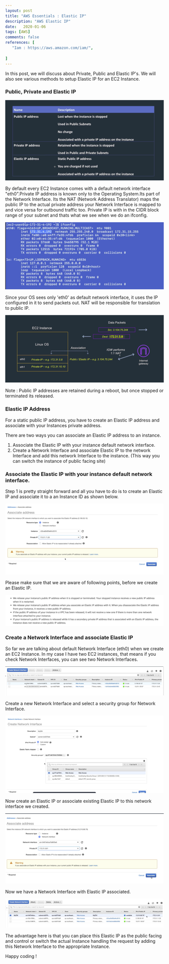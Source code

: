 ```yaml
---
layout: post
title: "AWS Essentials : Elastic IP"
description: "AWS Elastic IP"
date:   2020-01-06
tags: [AWS]
comments: false
references: [
   "Iam : https://aws.amazon.com/iam/",
   
]
---  
```


In this post, we will discuss about Private, Public and Elastic IP's. We will also see various methods to setup Elastic IP for an EC2 Instance.  

### Public, Private and Elastic IP  

<img src="../../images/2020-11-17-12-33-37.png" class="img-responsive"/>

By default every EC2 Instance comes with a default network interface "eth0".Private IP address is known only to the Operating System.Its part of the Network Interface. Its the NAT (Network Address Translator) maps the public IP to the actual private address your Network Interface is mapped to and vice versa for outbound traffic too. Private IP is with in the CIDR block range of your subnet and thats what we see when we do an ifconfig.

<img src="../../images/2020-11-17-12-35-30.png" class="img-responsive"/>

Since your OS sees only 'eth0' as default network interface, it uses the IP configured in it to send packets out. NAT will be responsible for translation to public IP.  

<img src="../../images/2020-11-17-12-36-54.png" class="img-responsive"/>

Note : Public IP addresses are retained during a reboot, but once stopped or terminated its released. 

### Elastic IP Address  

For a static public IP address, you have to create an Elastic IP address and associate with your Instances private address.  

There are two ways you can associate an Elastic IP address to an instance. 

1. Associate the Elastic IP with your instance default network interface. 
2. Create a Network Interface and associate Elastic IP to the network Interface and add this network Interface to the instance. (This way you can switch the instance of public facing site)  

###  Associate the Elastic IP with your instance default network interface.  

Step 1 is pretty straight forward and all you have to do is to create an Elastic IP and associate it to a an Instance ID as shown below.  

<img src="../../images/2020-11-17-12-39-44.png" class="img-responsive"/>

Please make sure that we are aware of following points, before we create an Elastic IP.  

<img src="../../images/2020-11-17-12-41-43.png" class="img-responsive"/>

### Create a Network Interface and associate Elastic IP  

So far we are talking about default Network Interface (eth0) when we create an EC2 Instance. In my case I have two EC2 instances, that means if you check Network Interfaces, you can see two Network Interfaces.   

<img src="../../images/2020-11-17-12-43-28.png" class="img-responsive"/>

Create a new Network Interface and select a security group for Network Interface.  

<img src="../../images/2020-11-17-12-44-14.png" class="img-responsive"/>

Now create an Elastic IP or associate existing Elastic IP to this network interface we created.  

<img src="../../images/2020-11-17-12-45-09.png" class="img-responsive"/>  

Now we have a Network Interface with Elastic IP associated.  

<img src="../../images/2020-11-17-12-46-11.png" class="img-responsive"/>  

The advantage here is that you can place this Elastic IP as the public facing and control or switch the actual Instance handling the request by adding this Network Interface to the appropriate Instance.  

Happy coding !